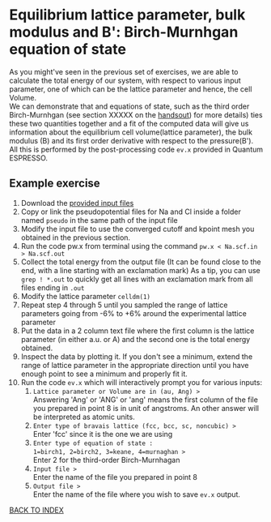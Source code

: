 # Equilibrium lattice parameter, bulk modulus and B': Birch-Murnhgan equation of state

As you might've seen in the previous set of exercises, we are able to calculate the total energy of our system, with respect to various input parameter, one of which can be the lattice parameter and hence, the cell Volume.  
We can demonstrate that and equations of state, such as the third order Birch-Murnhgan (see section XXXXX on the [handsout]()) for more details) ties these two quantities together and a fit of the computed data will give us information about the equilibrium cell volume(lattice parameter), the bulk modulus (B) and its first order derivative with respect to the pressure(B').  
All this is performed by the post-processing code ```ev.x``` provided in Quantum ESPRESSO.

## Example exercise

1. Download the [provided input files](../files/NaCl.scf.in)
2. Copy or link the pseudopotential files for Na and Cl inside a folder named ```pseudo``` in the same path of the input file
3. Modify the input file to use the converged cutoff and kpoint mesh you obtained in the previous section.
4. Run the code pw.x from terminal using the command ```pw.x < Na.scf.in > Na.scf.out```
5. Collect the total energy from the output file (It can be found close to the end, with a line starting with an exclamation mark)
  As a tip, you can use ```grep ! *.out``` to quickly get all lines with an exclamation mark from all files ending in ```.out```
6. Modify the lattice parameter ```celldm(1)```
7. Repeat step 4 through 5 until you sampled the range of lattice parameters going from -6% to +6% around the experimental lattice parameter
8. Put the data in a 2 column text file where the first column is the lattice parameter (in either a.u. or A) and the second one is the total energy obtained.
9. Inspect the data by plotting it. If you don't see a minimum, extend the range of lattice parameter in the appropriate direction until you have enough point to see a minimum and properly fit it.
10. Run the code ```ev.x``` which will interactively prompt you for various inputs:  
    1. ```Lattice parameter or Volume are in (au, Ang) >```  
      Answering 'Ang' or 'ANG' or 'ang' means the first column of the file you prepared in point 8 is in unit of angstroms. An other answer will be interpreted as atomic units.
    2. ```Enter type of bravais lattice (fcc, bcc, sc, noncubic) >```  
      Enter 'fcc' since it is the one we are using
    3.  ```Enter type of equation of state :```  
      ```1=birch1, 2=birch2, 3=keane, 4=murnaghan >```  
      Enter 2 for the third-order Birch-Murnhagan
    4. ```Input file >```  
      Enter the name of the file you prepared in point 8
    5. ```Output file >```  
      Enter the name of the file where you wish to save ```ev.x``` output.

[BACK TO INDEX](../README.md)